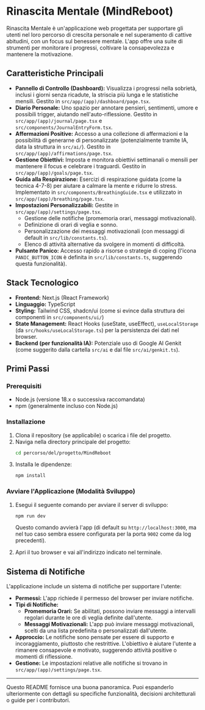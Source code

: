 # Rinascita Mentale (MindReboot)

Rinascita Mentale è un'applicazione web progettata per supportare gli utenti nel loro percorso di crescita personale e nel superamento di cattive abitudini, con un focus sul benessere mentale. L'app offre una suite di strumenti per monitorare i progressi, coltivare la consapevolezza e mantenere la motivazione.

## Caratteristiche Principali

*   **Pannello di Controllo (Dashboard):** Visualizza i progressi nella sobrietà, inclusi i giorni senza ricadute, la striscia più lunga e le statistiche mensili. Gestito in `src/app/(app)/dashboard/page.tsx`.
*   **Diario Personale:** Uno spazio per annotare pensieri, sentimenti, umore e possibili trigger, aiutando nell'auto-riflessione. Gestito in `src/app/(app)/journal/page.tsx` e `src/components/JournalEntryForm.tsx`.
*   **Affermazioni Positive:** Accesso a una collezione di affermazioni e la possibilità di generarne di personalizzate (potenzialmente tramite IA, data la struttura in `src/ai/`). Gestito in `src/app/(app)/affirmations/page.tsx`.
*   **Gestione Obiettivi:** Imposta e monitora obiettivi settimanali o mensili per mantenere il focus e celebrare i traguardi. Gestito in `src/app/(app)/goals/page.tsx`.
*   **Guida alla Respirazione:** Esercizi di respirazione guidata (come la tecnica 4-7-8) per aiutare a calmare la mente e ridurre lo stress. Implementato in `src/components/BreathingGuide.tsx` e utilizzato in `src/app/(app)/breathing/page.tsx`.
*   **Impostazioni Personalizzabili:** Gestite in `src/app/(app)/settings/page.tsx`.
    *   Gestione delle notifiche (promemoria orari, messaggi motivazionali).
    *   Definizione di orari di veglia e sonno.
    *   Personalizzazione dei messaggi motivazionali (con messaggi di default in `src/lib/constants.ts`).
    *   Elenco di attività alternative da svolgere in momenti di difficoltà.
*   **Pulsante Panico:** Accesso rapido a risorse o strategie di coping (l'icona `PANIC_BUTTON_ICON` è definita in `src/lib/constants.ts`, suggerendo questa funzionalità).

## Stack Tecnologico

*   **Frontend:** Next.js (React Framework)
*   **Linguaggio:** TypeScript
*   **Styling:** Tailwind CSS, shadcn/ui (come si evince dalla struttura dei componenti in `src/components/ui/`)
*   **State Management:** React Hooks (useState, useEffect), `useLocalStorage` (da `src/hooks/useLocalStorage.ts`) per la persistenza dei dati nel browser.
*   **Backend (per funzionalità IA):** Potenziale uso di Google AI Genkit (come suggerito dalla cartella `src/ai` e dal file `src/ai/genkit.ts`).

## Primi Passi

### Prerequisiti

*   Node.js (versione 18.x o successiva raccomandata)
*   npm (generalmente incluso con Node.js)

### Installazione

1.  Clona il repository (se applicabile) o scarica i file del progetto.
2.  Naviga nella directory principale del progetto:
    ```bash
    cd percorso/del/progetto/MindReboot
    ```
3.  Installa le dipendenze:
    ```bash
    npm install
    ```

### Avviare l'Applicazione (Modalità Sviluppo)

1.  Esegui il seguente comando per avviare il server di sviluppo:
    ```bash
    npm run dev
    ```
    Questo comando avvierà l'app (di default su `http://localhost:3000`, ma nel tuo caso sembra essere configurata per la porta `9002` come da log precedenti).

2.  Apri il tuo browser e vai all'indirizzo indicato nel terminale.

## Sistema di Notifiche

L'applicazione include un sistema di notifiche per supportare l'utente:

*   **Permessi:** L'app richiede il permesso del browser per inviare notifiche.
*   **Tipi di Notifiche:**
    *   **Promemoria Orari:** Se abilitati, possono inviare messaggi a intervalli regolari durante le ore di veglia definite dall'utente.
    *   **Messaggi Motivazionali:** L'app può inviare messaggi motivazionali, scelti da una lista predefinita o personalizzati dall'utente.
*   **Approccio:** Le notifiche sono pensate per essere di supporto e incoraggiamento, piuttosto che restrittive. L'obiettivo è aiutare l'utente a rimanere consapevole e motivato, suggerendo attività positive o momenti di riflessione.
*   **Gestione:** Le impostazioni relative alle notifiche si trovano in `src/app/(app)/settings/page.tsx`.

---

Questo README fornisce una buona panoramica. Puoi espanderlo ulteriormente con dettagli su specifiche funzionalità, decisioni architetturali o guide per i contributori.
